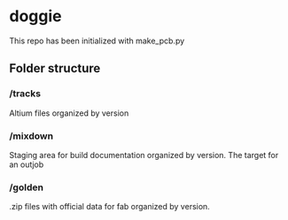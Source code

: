 # doggie
This repo has been initialized with make_pcb.py

## Folder structure 
### /tracks
  Altium files organized by version
### /mixdown
  Staging area for build documentation organized by version.  The target for an outjob
### /golden
  .zip files with official data for fab organized by version.
